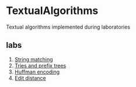 # TextualAlgorithms
Textual algorithms implemented during laboratories
## labs
1. [String matching](./lab1.ipynb)
1. [Tries and prefix trees](./lab2.ipynb)
1. [Huffman encoding](./lab3.ipynb)
1. [Edit distance](./lab4.ipynb)
